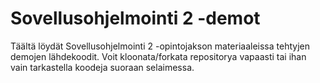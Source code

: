 # Sovellusohjelmointi 2 -demot

Täältä löydät Sovellusohjelmointi 2 -opintojakson materiaaleissa tehtyjen demojen lähdekoodit. Voit kloonata/forkata repositorya vapaasti tai ihan vain tarkastella koodeja suoraan selaimessa.